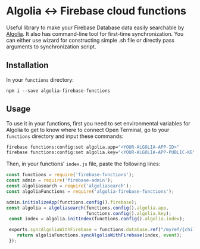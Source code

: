 # Algolia <-> Firebase cloud functions

Useful library to make your Firebase Database data easily searchable by [Algolia](https://algolia.com).
It also has command-line tool for first-time synchronization. You can either use wizard for constructing
 simple .sh file or directly pass arguments to synchronization script.

## Installation

In your `functions` directory:

``` npm i --save algolia-firebase-functions ```

## Usage

To use it in your functions, first you need to set environmental variables for Algolia to get to know where to connect
Open Terminal, go to your `functions` directory and input these commands:

``` bash
firebase functions:config:set algolia.app="<YOUR-ALGOLIA-APP-ID>"
firebase functions:config:set algolia.key="<YOUR-ALGOLIA-APP-PUBLIC-KEY>"
```
Then, in your functions' `index.js` file, paste the following lines:

``` js
const functions = require('firebase-functions');
const admin = require('firebase-admin');
const algoliasearch = require('algoliasearch');
const algoliaFunctions = require('algolia-firebase-functions');

admin.initializeApp(functions.config().firebase);
const algolia = algoliasearch(functions.config().algolia.app,
                              functions.config().algolia.key);
 const index = algolia.initIndex(functions.config().algolia.index);

 exports.syncAlgoliaWithFirebase = functions.database.ref("/myref/{childRef}").onWrite((event) => {
    return algoliaFunctions.syncAlgoliaWithFirebase(index, event);
 });
```
